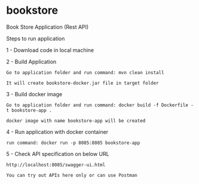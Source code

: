 # bookstore
Book Store Application (Rest API)

Steps to run application

1 - Download code in local machine

2 - Build Application

    Go to application folder and run command: mvn clean install
    
    It will create bookstore-docker.jar file in target folder
    
3 - Build docker image

    Go to application folder and run command: docker build -f Dockerfile -t bookstore-app .
    
    docker image with name bookstore-app will be created
    
4 - Run application with docker container

    run command: docker run -p 8085:8085 bookstore-app
    
5 - Check API specification on below URL

    http://localhost:8085/swagger-ui.html
    
    You can try out APIs here only or can use Postman
